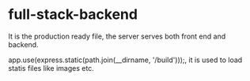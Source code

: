 # full-stack-backend


It is the production ready file, the server serves both front end and backend.

app.use(express.static(path.join(__dirname, '/build')));, it is used to load statis files like images etc.
